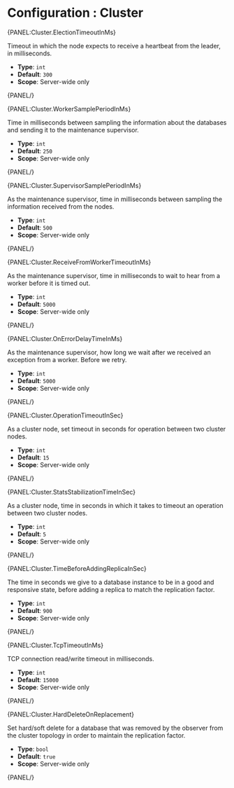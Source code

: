 # Configuration : Cluster

{PANEL:Cluster.ElectionTimeoutInMs}

Timeout in which the node expects to receive a heartbeat from the leader, in milliseconds.

- **Type**: `int`
- **Default**: `300`
- **Scope**: Server-wide only

{PANEL/}

{PANEL:Cluster.WorkerSamplePeriodInMs}

Time in milliseconds between sampling the information about the databases and sending it to the maintenance supervisor.

- **Type**: `int`
- **Default**: `250`
- **Scope**: Server-wide only

{PANEL/}

{PANEL:Cluster.SupervisorSamplePeriodInMs}

 As the maintenance supervisor, time in milliseconds between sampling the information received from the nodes.

- **Type**: `int`
- **Default**: `500`
- **Scope**: Server-wide only

{PANEL/}

{PANEL:Cluster.ReceiveFromWorkerTimeoutInMs}

  As the maintenance supervisor, time in milliseconds to wait to hear from a worker before it is timed out.

- **Type**: `int`
- **Default**: `5000`
- **Scope**: Server-wide only

{PANEL/}

{PANEL:Cluster.OnErrorDelayTimeInMs}

As the maintenance supervisor, how long we wait after we received an exception from a worker. Before we retry.

- **Type**: `int`
- **Default**: `5000`
- **Scope**: Server-wide only

{PANEL/}

{PANEL:Cluster.OperationTimeoutInSec}

As a cluster node, set timeout in seconds for operation between two cluster nodes.

- **Type**: `int`
- **Default**: `15`
- **Scope**: Server-wide only

{PANEL/}

{PANEL:Cluster.StatsStabilizationTimeInSec}

As a cluster node, time in seconds in which it takes to timeout an operation between two cluster nodes.

- **Type**: `int`
- **Default**: `5`
- **Scope**: Server-wide only

{PANEL/}

{PANEL:Cluster.TimeBeforeAddingReplicaInSec}

The time in seconds we give to a database instance to be in a good and responsive state, before adding a replica to match the replication factor.

- **Type**: `int`
- **Default**: `900`
- **Scope**: Server-wide only

{PANEL/}

{PANEL:Cluster.TcpTimeoutInMs}

TCP connection read/write timeout in milliseconds.

- **Type**: `int`
- **Default**: `15000`
- **Scope**: Server-wide only

{PANEL/}

{PANEL:Cluster.HardDeleteOnReplacement}

Set hard/soft delete for a database that was removed by the observer from the cluster topology in order to maintain the replication factor.

- **Type**: `bool`
- **Default**: `true`
- **Scope**: Server-wide only

{PANEL/}
